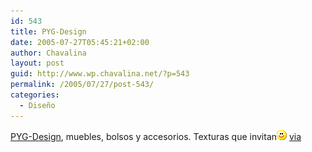 ```yaml
---
id: 543
title: PYG-Design
date: 2005-07-27T05:45:21+02:00
author: Chavalina
layout: post
guid: http://www.wp.chavalina.net/?p=543
permalink: /2005/07/27/post-543/
categories:
  - Diseño
---
```

<a href="http://www.pyg-design.de/" target="_blank">PYG-Design</a>, muebles, bolsos y accesorios. Texturas que invitan![emo](/imagenes/emoticonos/sonrisa.gif) <a href="http://www.popgadget.net/2005/07/snork-dreamscape.html" target="_blank">via</a>